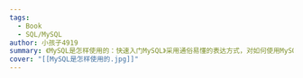 ```yaml
---
tags:
  - Book
  - SQL/MySQL
author: 小孩子4919
summary: 《MySQL是怎样使用的：快速入门MySQL》采用通俗易懂的表达方式，对如何使用MySQL进行了详细的介绍。《MySQL是怎样使用的：快速入门MySQL》完全从零基础用户的角度出发，依照用户认知习惯，从MySQL的安装开始，介绍了MySQL的服务器程序和客户端程序的使用、MySQL的数据类型、数据库和表的基本操作、列的属性、MySQL中的表达式和函数、简单和复杂的增删改查语句等入门知识，还介绍了视图、存储程序、备份与恢复、用户与权限管理等高级概念以及使用Java语言连接MySQL服务器等知识。《MySQL是怎样使用的：快速入门MySQL》较好地契合了MySQL初学人员的学习曲线，内容深入浅出，通俗易懂，可帮助初学人员迅速入门MySQL。
cover: "[[MySQL是怎样使用的.jpg]]"
---
```

